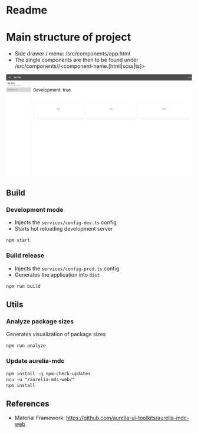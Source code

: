 # Readme

# Main structure of project

- Side drawer / menu: /src/components/app.html
- The single components are then to be found under /src/components/<component-name>/<component-name.[html|scss|ts]>



![](./screenshot.png)

## Build

### Development mode
* Injects the `services/config-dev.ts` config
* Starts hot reloading development server
```bash
npm start
```

### Build release
* Injects the `services/config-prod.ts` config
* Generates the application into `dist`
```bash
npm run build
```

## Utils

### Analyze package sizes
Generates visualization of package sizes
```bash
npm run analyze
```

### Update aurelia-mdc

```shell
npm install -g npm-check-updates
ncu -u "/aurelia-mdc-web/"
npm install
```

## References

- Material Framework: https://github.com/aurelia-ui-toolkits/aurelia-mdc-web
